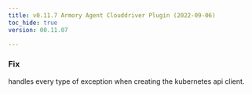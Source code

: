 ```yaml
---
title: v0.11.7 Armory Agent Clouddriver Plugin (2022-09-06)
toc_hide: true
version: 00.11.07

---
```


### Fix
handles every type of exception when creating the kubernetes api client.
